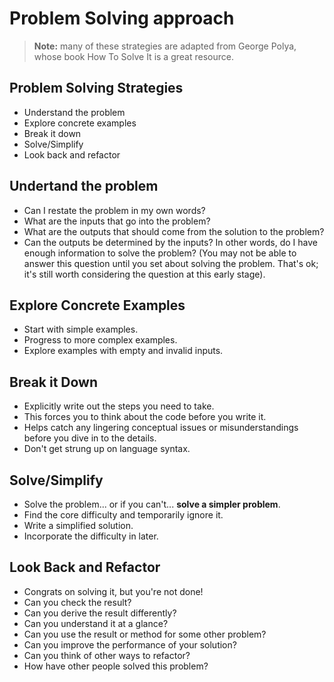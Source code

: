 # Problem Solving approach

> **Note:** many of these strategies are adapted from George Polya, whose book How To Solve It is a great resource.

## Problem Solving Strategies

- Understand the problem
- Explore concrete examples
- Break it down
- Solve/Simplify
- Look back and refactor

## Undertand the problem

- Can I restate the problem in my own words?
- What are the inputs that go into the problem?
- What are the outputs that should come from the solution to the problem?
- Can the outputs be determined by the inputs? In other words, do I have enough information to solve the problem? (You may not be able to answer this question until you set about solving the problem. That's ok; it's still worth considering the question at this early stage).

## Explore Concrete Examples

- Start with simple examples.
- Progress to more complex examples.
- Explore examples with empty and invalid inputs.

## Break it Down

- Explicitly write out the steps you need to take.
- This forces you to think about the code before you write it.
- Helps catch any lingering conceptual issues or misunderstandings before you dive in to the details.
- Don't get strung up on language syntax.

## Solve/Simplify

- Solve the problem... or if you can't... **solve a simpler problem**.
- Find the core difficulty and temporarily ignore it.
- Write a simplified solution.
- Incorporate the difficulty in later.

## Look Back and Refactor

- Congrats on solving it, but you're not done!
- Can you check the result?
- Can you derive the result differently?
- Can you understand it at a glance?
- Can you use the result or method for some other problem?
- Can you improve the performance of your solution?
- Can you think of other ways to refactor?
- How have other people solved this problem?

